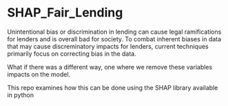 # SHAP_Fair_Lending

Unintentional bias or discrimination in lending can cause legal ramifications for lenders and is overall bad for society. To combat inherent biases in data that may cause discreminatory impacts for lenders, current techniques primarily focus on correcting bias in the data.

What if there was a different way, one where we remove these variables impacts on the model. 

This repo examines how this can be done using the SHAP library available in python

